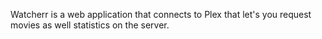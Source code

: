 Watcherr is a web application that connects to Plex that let's you request
movies as well statistics on the server.
